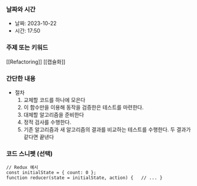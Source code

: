 ### 날짜와 시간

- 날짜: 2023-10-22
- 시간: 17:50

### 주제 또는 키워드
[[Refactoring]]
[[캡슐화]]
### 간단한 내용
- 절차
	1. 교체할 코드를 하나에 모은다
	2. 이 함수만을 이용해 동작을 검증한은 테스트를 마련한다.
	3. 대체할 알고리즘을 준비한다
	4. 정적 검사를 수행한다.
	5. 기존 알고리즘과 새 알고리즘의 결과를 비교하는 테스트를 수행한다. 두 결과가 같다면 끝낸다

### 코드 스니펫 (선택)

```
// Redux 예시 
const initialState = { count: 0 };
function reducer(state = initialState, action) {   // ... }
```
